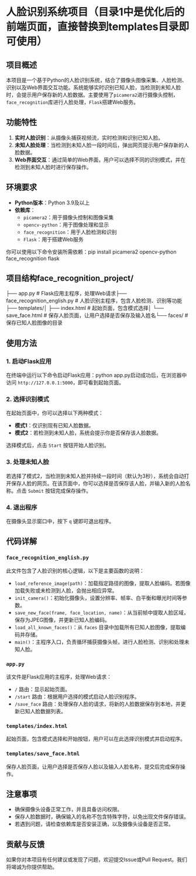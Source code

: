 # 人脸识别系统项目（目录1中是优化后的前端页面，直接替换到templates目录即可使用）

## 项目概述

本项目是一个基于Python的人脸识别系统，结合了摄像头图像采集、人脸检测、识别以及Web界面交互功能。系统能够实时识别已知人脸，当检测到未知人脸时，会提示用户保存新的人脸数据。主要使用了`picamera2`进行摄像头控制，`face_recognition`库进行人脸处理，`Flask`搭建Web服务。

## 功能特性

1. **实时人脸识别**：从摄像头捕获视频流，实时检测和识别已知人脸。
2. **未知人脸处理**：当检测到未知人脸一段时间后，弹出网页提示用户保存新的人脸数据。
3. **Web界面交互**：通过简单的Web界面，用户可以选择不同的识别模式，并在检测到未知人脸时进行保存操作。

## 环境要求

* **Python版本**：Python 3.9及以上
* **依赖库**：
  * `picamera2`：用于摄像头控制和图像采集
  * `opencv-python`：用于图像处理和显示
  * `face_recognition`：用于人脸检测和识别
  * `Flask`：用于搭建Web服务

你可以使用以下命令安装所需依赖：pip install picamera2 opencv-python face_recognition flask

## 项目结构face_recognition_project/

├── app.py # Flask应用主程序，处理Web请求├── face_recognition_english.py # 人脸识别主程序，包含人脸检测、识别等功能├── templates/│ ├── index.html # 起始页面，包含模式选择│ └── save_face.html # 保存人脸页面，让用户选择是否保存及输入姓名└── faces/ # 保存已知人脸图像的目录

## 使用方法

### 1. 启动Flask应用

在终端中运行以下命令启动Flask应用：python app.py启动成功后，在浏览器中访问 `http://127.0.0.1:5000`，即可看到起始页面。

### 2. 选择识别模式

在起始页面中，你可以选择以下两种模式：

* **模式1**：仅识别现有已知人脸数据。
* **模式2**：若检测到未知人脸，系统会提示你是否保存该人脸数据。

选择模式后，点击 `Start` 按钮开始人脸识别。

### 3. 处理未知人脸

若选择了模式2，当检测到未知人脸并持续一段时间（默认为3秒），系统会自动打开保存人脸的网页。在该页面中，你可以选择是否保存该人脸，并输入新的人脸名称。点击 `Submit` 按钮完成保存操作。

### 4. 退出程序

在摄像头显示窗口中，按下 `q` 键即可退出程序。

## 代码详解

### `face_recognition_english.py`

此文件包含了人脸识别的核心逻辑，以下是主要函数的说明：

* `load_reference_image(path)`：加载指定路径的图像，提取人脸编码。若图像加载失败或未检测到人脸，会抛出相应异常。
* `init_camera()`：初始化摄像头，设置分辨率、帧率、白平衡和曝光时间等参数。
* `save_new_face(frame, face_location, name)`：从当前帧中提取人脸区域，保存为JPEG图像，并更新已知人脸编码。
* `load_all_known_faces()`：从 `faces` 目录中加载所有已知人脸图像，提取编码并存储。
* `main()`：主程序入口，负责循环捕获摄像头帧，进行人脸检测、识别和处理未知人脸。

### `app.py`

该文件是Flask应用的主程序，处理Web请求：

* `/` 路由：显示起始页面。
* `/start` 路由：根据用户选择的模式启动人脸识别程序。
* `/save_face` 路由：处理保存人脸的请求，将新的人脸数据保存到本地，并更新已知人脸数据列表。

### `templates/index.html`

起始页面，包含模式选择和开始按钮，用户可以在此选择识别模式并启动程序。

### `templates/save_face.html`

保存人脸页面，让用户选择是否保存人脸以及输入人脸名称，提交后完成保存操作。

## 注意事项

* 确保摄像头设备正常工作，并且具备访问权限。
* 保存人脸数据时，确保输入的名称不包含特殊字符，以免出现文件保存错误。
* 若遇到问题，请检查依赖库是否安装正确，以及摄像头设备是否正常。

## 贡献与反馈

如果你对本项目有任何建议或发现了问题，欢迎提交Issue或Pull Request。我们将竭诚为你提供帮助。
